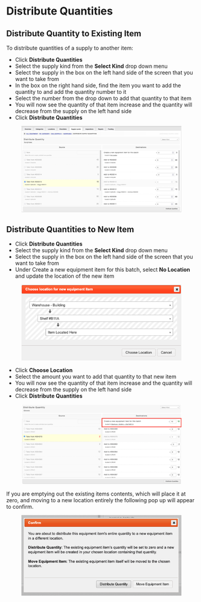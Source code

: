 # Distribute Quantities

## Distribute Quantity to Existing Item

To distribute quantities of a supply to another item:

* Click **Distribute Quantities**
* Select the supply kind from the **Select Kind** drop down menu
* Select the supply in the box on the left hand side of the screen that you want to take from
* In the box on the right hand side, find the item you want to add the quantity to and add the quantity number to it
* Select the number from the drop down to add that quantity to that item
* You will now see the quantity of that item increase and the quantity will decrease from the supply on the left hand side
* Click **Distribute Quantities**

<figure><img src="../../../../.gitbook/assets/Screenshot 2023-01-13 at 8.49.58 AM.png" alt=""><figcaption></figcaption></figure>

## Distribute Quantities to New Item

* Click **Distribute Quantities**
* Select the supply kind from the **Select Kind** drop down menu
* Select the supply in the box on the left hand side of the screen that you want to take from
* Under Create a new equipment item for this batch, select **No Location** and update the location of the new item

<figure><img src="../../../../.gitbook/assets/Screenshot 2023-01-13 at 9.24.11 AM.png" alt=""><figcaption></figcaption></figure>

* Click **Choose Location**
* Select the amount you want to add that quantity to that new item
* You will now see the quantity of that item increase and the quantity will decrease from the supply on the left hand side
* Click **Distribute Quantities**

<figure><img src="../../../../.gitbook/assets/Screenshot 2023-01-13 at 9.27.47 AM (1).png" alt=""><figcaption></figcaption></figure>

If you are emptying out the existing items contents, which will place it at zero, and moving to a new location entirely the following pop up will appear to confirm.

<figure><img src="../../../../.gitbook/assets/Screenshot 2023-01-12 at 12.40.58.png" alt=""><figcaption></figcaption></figure>
